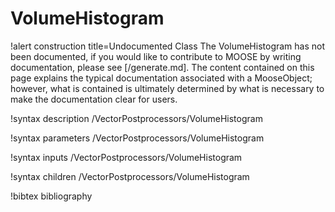 <!-- MOOSE Documentation Stub: Remove this when content is added. -->

# VolumeHistogram

!alert construction title=Undocumented Class
The VolumeHistogram has not been documented, if you would like to contribute to MOOSE by
writing documentation, please see [/generate.md]. The content contained on this page explains
the typical documentation associated with a MooseObject; however, what is contained is ultimately
determined by what is necessary to make the documentation clear for users.

!syntax description /VectorPostprocessors/VolumeHistogram

!syntax parameters /VectorPostprocessors/VolumeHistogram

!syntax inputs /VectorPostprocessors/VolumeHistogram

!syntax children /VectorPostprocessors/VolumeHistogram

!bibtex bibliography
